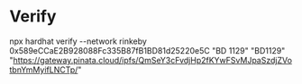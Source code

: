 # Verify
npx hardhat verify --network rinkeby 0x589eCCaE2B928088Fc335B87fB1BD81d25220e5C "BD 1129" "BD1129" "https://gateway.pinata.cloud/ipfs/QmSeY3cFvdjHp2fKYwFSvMJpaSzdjZVotbnYmMyifLNCTp/"

